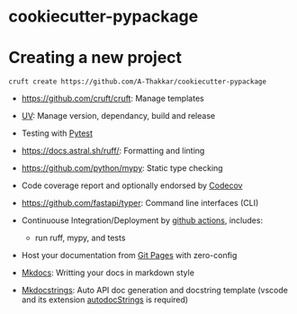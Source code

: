 # cookiecutter-pypackage

# Creating a new project
```
cruft create https://github.com/A-Thakkar/cookiecutter-pypackage
```

- https://github.com/cruft/cruft: Manage templates
- [UV](https://github.com/astral-sh/uv): Manage version, dependancy, build and release
- Testing with [Pytest](https://pytest.org/)
- https://docs.astral.sh/ruff/: Formatting and linting
- https://github.com/python/mypy: Static type checking
- Code coverage report and optionally endorsed by [Codecov](https://codecov.io/)
- https://github.com/fastapi/typer: Command line interfaces (CLI)
- Continuouse Integration/Deployment by [github actions](https://github.com/features/actions), includes:
    - run ruff, mypy, and tests

- Host your documentation from [Git Pages](https://pages.github.com/) with zero-config
- [Mkdocs](https://www.mkdocs.org/): Writting your docs in markdown style
- [Mkdocstrings](https://mkdocstrings.github.io/): Auto API doc generation and docstring template (vscode and its extension [autodocStrings](https://marketplace.visualstudio.com/items?itemName=njpwerner.autodocstring) is required)